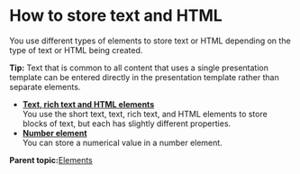 # How to store text and HTML

You use different types of elements to store text or HTML depending on the type of text or HTML being created.

**Tip:** Text that is common to all content that uses a single presentation template can be entered directly in the presentation template rather than separate elements.

-   **[Text, rich text and HTML elements](../wcm/wcm_dev_elements_text-richtext-html.md)**  
You use the short text, text, rich text, and HTML elements to store blocks of text, but each has slightly different properties.
-   **[Number element](../wcm/wcm_dev_elements_number.md)**  
You can store a numerical value in a number element.

**Parent topic:**[Elements](../wcm/wcm_build.md)

